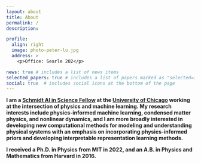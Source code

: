 ```yaml
---
layout: about
title: About
permalink: /
description: 

profile:
  align: right
  image: photo-peter-lu.jpg
  address: >
    <p>Office: Searle 202</p>

news: true # includes a list of news items
selected_papers: true # includes a list of papers marked as "selected={true}"
social: true  # includes social icons at the bottom of the page
---
```


<b>I am a [Schmidt AI in Science Fellow](https://aiscience.uchicago.edu/) at the [University of Chicago](https://datascience.uchicago.edu) working at the intersection of physics and machine learning. My research interests include physics-informed machine learning, condensed matter physics, and nonlinear dynamics, and I am more broadly interested in developing new computational methods for modeling and understanding physical systems with an emphasis on incorporating physics-informed priors and developing interpretable representation learning methods.</b>

<b>I received a Ph.D. in Physics from MIT in 2022, and an A.B. in Physics and Mathematics from Harvard in 2016.</b>

